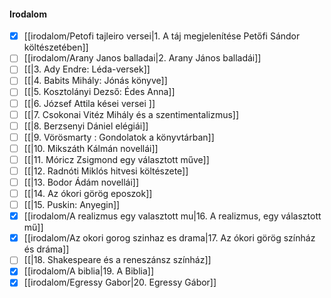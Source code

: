 #### Irodalom
- [x] [[irodalom/Petofi tajleiro versei|1. A táj megjelenítése Petőfi Sándor költészetében]]
- [ ] [[irodalom/Arany Janos balladai|2. Arany János balladái]]
- [ ] [[|3. Ady Endre: Léda-versek]]
- [ ] [[|4. Babits Mihály: Jónás könyve]]
- [ ] [[|5. Kosztolányi Dezső: Édes Anna]]
- [ ] [[|6. József Attila kései versei ]]
- [ ] [[|7. Csokonai Vitéz Mihály és a szentimentalizmus]]
- [ ] [[|8. Berzsenyi Dániel elégiái]]
- [ ] [[|9. Vörösmarty : Gondolatok a könyvtárban]]
- [ ] [[|10. Mikszáth Kálmán novellái]]
- [ ] [[|11. Móricz Zsigmond egy választott műve]]
- [ ] [[|12. Radnóti Miklós hitvesi költészete]]
- [ ] [[|13. Bodor Ádám novellái]]
- [ ] [[|14. Az ókori görög eposzok]]
- [ ] [[|15. Puskin: Anyegin]]
- [x] [[irodalom/A realizmus egy valasztott mu|16. A realizmus, egy választott mű]]
- [x] [[irodalom/Az okori gorog szinhaz es drama|17. Az ókori görög színház és dráma]]
- [ ] [[|18. Shakespeare és a reneszánsz színház]]
- [x] [[irodalom/A biblia|19. A Biblia]]
- [x] [[irodalom/Egressy Gabor|20. Egressy Gábor]]